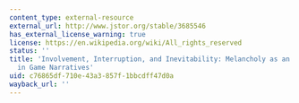 ```yaml
---
content_type: external-resource
external_url: http://www.jstor.org/stable/3685546
has_external_license_warning: true
license: https://en.wikipedia.org/wiki/All_rights_reserved
status: ''
title: 'Involvement, Interruption, and Inevitability: Melancholy as an Aesthetic Principle
  in Game Narratives'
uid: c76865df-710e-43a3-857f-1bbcdff47d0a
wayback_url: ''
---
```

